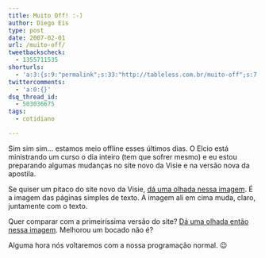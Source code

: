 ```yaml
---
title: Muito Off! :-)
author: Diego Eis
type: post
date: 2007-02-01
url: /muito-off/
tweetbackscheck:
  - 1355711535
shorturls:
  - 'a:3:{s:9:"permalink";s:33:"http://tableless.com.br/muito-off";s:7:"tinyurl";s:26:"http://tinyurl.com/3b7b6qd";s:4:"isgd";s:19:"http://is.gd/AvHKBe";}'
twittercomments:
  - 'a:0:{}'
dsq_thread_id:
  - 503036675
tags:
  - cotidiano

---
```

Sim sim sim&#8230; estamos meio offline esses últimos dias. O Elcio está ministrando um curso o dia inteiro (tem que sofrer mesmo) e eu estou preparando algumas mudanças no site novo da Visie e na versão nova da apostila.

Se quiser um pitaco do site novo da Visie, [dá uma olhada nessa imagem][1]. É a imagem das páginas simples de texto. A imagem ali em cima muda, claro, juntamente com o texto.
  
Quer comparar com a primeiríssima versão do site? [Dá uma olhada então nessa imagem][2]. Melhorou um bocado não é?

Alguma hora nós voltaremos com a nossa programação normal. 😉

 [1]: http://tableless.com.br/wp-content/uploads/2007/02/interna2007.jpg
 [2]: http://tableless.com.br/wp-content/uploads/2007/02/interna2006.jpg
